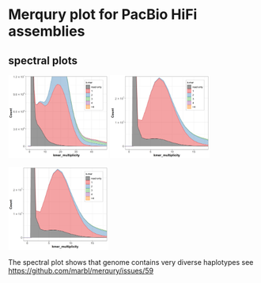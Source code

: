 # Merqury plot for PacBio HiFi assemblies 

## spectral plots


<img src="../docs/../assembly_and_qc/merqury.mazia_hifi.out.mazia_s33_adapt_discarded.spectra-cn.st.png" title="Mazia specra-cn plot" width="40%"> <img src="../assembly_and_qc/merqury.wild_c_s33_adapt_discarded.spectra-cn.st.png" title="Wild-C specra-cn plot" width="40%"> 

<img src="../assembly_and_qc/merqury.wild_c_s33_adapt_discarded.spectra-cn.st.png" title="Wild-B specra-cn plot" width="40%">

The spectral plot shows that genome contains very diverse haplotypes see <https://github.com/marbl/merqury/issues/59>
